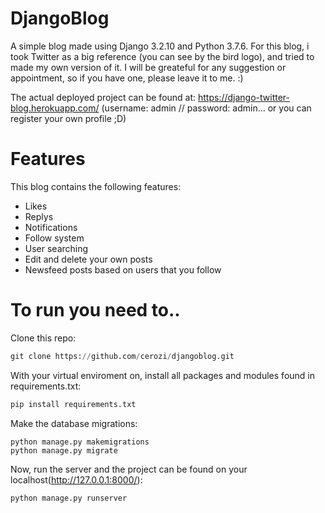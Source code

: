 # DjangoBlog

A simple blog made using Django 3.2.10 and Python 3.7.6. For this blog, i took Twitter as a big reference (you can see by the bird logo), and tried to made my own version of it. I will be greateful for any suggestion or appointment, so if you have one, please leave it to me. :)

The actual deployed project can be found at: https://django-twitter-blog.herokuapp.com/ (username: admin // password: admin... or you can register your own profile ;D)

# Features

This blog contains the following features:

* Likes
* Replys
* Notifications
* Follow system
* User searching
* Edit and delete your own posts
* Newsfeed posts based on users that you follow


# To run you need to..

Clone this repo:
```python
git clone https://github.com/cerozi/djangoblog.git
```

With your virtual enviroment on, install all packages and modules found in requirements.txt:
```python
pip install requirements.txt
```

Make the database migrations:

```
python manage.py makemigrations
python manage.py migrate
```

Now, run the server and the project can be found on your localhost(http://127.0.0.1:8000/):
```python
python manage.py runserver
```
